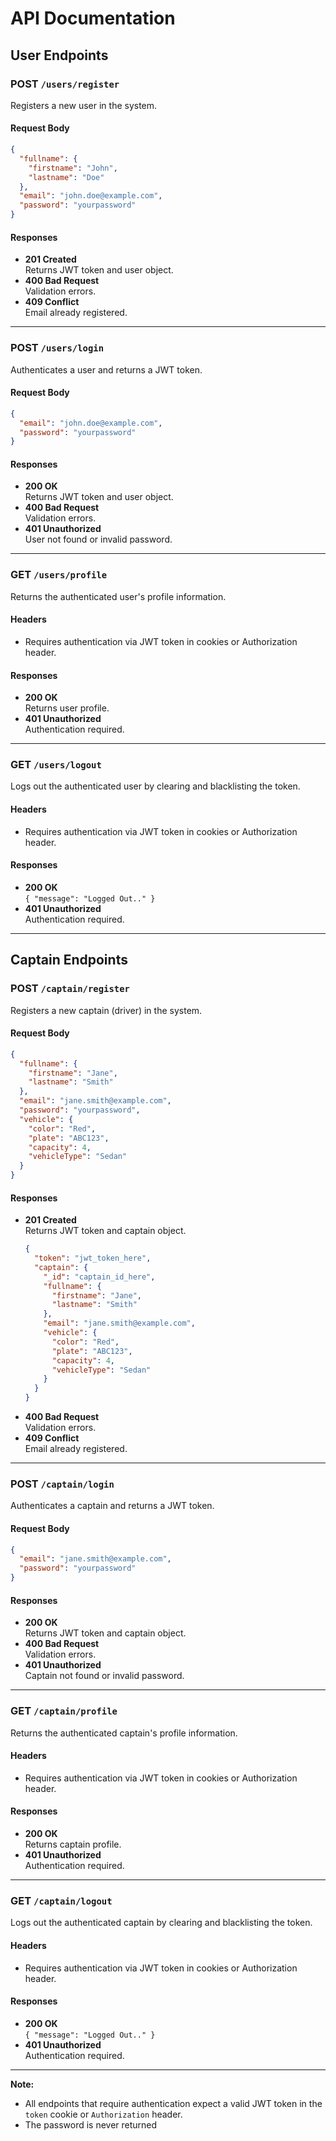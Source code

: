 # API Documentation

## User Endpoints

### POST `/users/register`

Registers a new user in the system.

#### Request Body

```json
{
  "fullname": {
    "firstname": "John",
    "lastname": "Doe"
  },
  "email": "john.doe@example.com",
  "password": "yourpassword"
}
```

#### Responses

- **201 Created**  
  Returns JWT token and user object.
- **400 Bad Request**  
  Validation errors.
- **409 Conflict**  
  Email already registered.

---

### POST `/users/login`

Authenticates a user and returns a JWT token.

#### Request Body

```json
{
  "email": "john.doe@example.com",
  "password": "yourpassword"
}
```

#### Responses

- **200 OK**  
  Returns JWT token and user object.
- **400 Bad Request**  
  Validation errors.
- **401 Unauthorized**  
  User not found or invalid password.

---

### GET `/users/profile`

Returns the authenticated user's profile information.

#### Headers

- Requires authentication via JWT token in cookies or Authorization header.

#### Responses

- **200 OK**  
  Returns user profile.
- **401 Unauthorized**  
  Authentication required.

---

### GET `/users/logout`

Logs out the authenticated user by clearing and blacklisting the token.

#### Headers

- Requires authentication via JWT token in cookies or Authorization header.

#### Responses

- **200 OK**  
  `{ "message": "Logged Out.." }`
- **401 Unauthorized**  
  Authentication required.

---

## Captain Endpoints

### POST `/captain/register`

Registers a new captain (driver) in the system.

#### Request Body

```json
{
  "fullname": {
    "firstname": "Jane",
    "lastname": "Smith"
  },
  "email": "jane.smith@example.com",
  "password": "yourpassword",
  "vehicle": {
    "color": "Red",
    "plate": "ABC123",
    "capacity": 4,
    "vehicleType": "Sedan"
  }
}
```

#### Responses

- **201 Created**  
  Returns JWT token and captain object.
  ```json
  {
    "token": "jwt_token_here",
    "captain": {
      "_id": "captain_id_here",
      "fullname": {
        "firstname": "Jane",
        "lastname": "Smith"
      },
      "email": "jane.smith@example.com",
      "vehicle": {
        "color": "Red",
        "plate": "ABC123",
        "capacity": 4,
        "vehicleType": "Sedan"
      }
    }
  }
  ```
- **400 Bad Request**  
  Validation errors.
- **409 Conflict**  
  Email already registered.

---

### POST `/captain/login`

Authenticates a captain and returns a JWT token.

#### Request Body

```json
{
  "email": "jane.smith@example.com",
  "password": "yourpassword"
}
```

#### Responses

- **200 OK**  
  Returns JWT token and captain object.
- **400 Bad Request**  
  Validation errors.
- **401 Unauthorized**  
  Captain not found or invalid password.

---

### GET `/captain/profile`

Returns the authenticated captain's profile information.

#### Headers

- Requires authentication via JWT token in cookies or Authorization header.

#### Responses

- **200 OK**  
  Returns captain profile.
- **401 Unauthorized**  
  Authentication required.

---

### GET `/captain/logout`

Logs out the authenticated captain by clearing and blacklisting the token.

#### Headers

- Requires authentication via JWT token in cookies or Authorization header.

#### Responses

- **200 OK**  
  `{ "message": "Logged Out.." }`
- **401 Unauthorized**  
  Authentication required.

---

**Note:**  
- All endpoints that require authentication expect a valid JWT token in the `token` cookie or `Authorization` header.
- The password is never returned